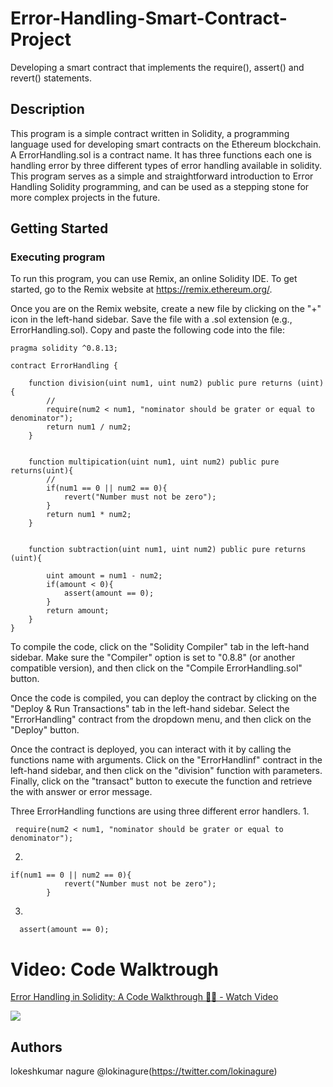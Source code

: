 # Error-Handling-Smart-Contract-Project
Developing a smart contract that implements the require(), assert() and revert() statements.


## Description
This program is a simple contract written in Solidity, a programming language used for developing smart contracts on the Ethereum blockchain. A ErrorHandling.sol is a contract name. It has three functions each one is handling error by three different types of error handling available in solidity.
This program serves as a simple and straightforward introduction to Error Handling Solidity programming, and can be used as a stepping stone for more complex projects in the future.

## Getting Started
### Executing program

To run this program, you can use Remix, an online Solidity IDE. To get started, go to the Remix website at https://remix.ethereum.org/.

Once you are on the Remix website, create a new file by clicking on the "+" icon in the left-hand sidebar. Save the file with a .sol extension (e.g., ErrorHandling.sol). Copy and paste the following code into the file:
```// SPDX-License-Identifier: MIT
pragma solidity ^0.8.13;

contract ErrorHandling {

    function division(uint num1, uint num2) public pure returns (uint){
        // 
        require(num2 < num1, "nominator should be grater or equal to denominator");
        return num1 / num2;
    }


    function multipication(uint num1, uint num2) public pure returns(uint){
        //   
        if(num1 == 0 || num2 == 0){
            revert("Number must not be zero");
        }
        return num1 * num2;
    }


    function subtraction(uint num1, uint num2) public pure returns (uint){

        uint amount = num1 - num2;
        if(amount < 0){
            assert(amount == 0);
        }
        return amount;
    }
}
```


To compile the code, click on the "Solidity Compiler" tab in the left-hand sidebar. Make sure the "Compiler" option is set to "0.8.8" (or another compatible version), and then click on the "Compile ErrorHandling.sol" button.

Once the code is compiled, you can deploy the contract by clicking on the "Deploy & Run Transactions" tab in the left-hand sidebar. Select the "ErrorHandling" contract from the dropdown menu, and then click on the "Deploy" button.

Once the contract is deployed, you can interact with it by calling the  functions name with arguments. 
Click on the "ErrorHandlinf" contract in the left-hand sidebar, and then click on the "division" function with parameters. Finally, click on the "transact" button to execute the function and retrieve the with answer or error message.

Three ErrorHandling functions are using three different error handlers.
1.
```
 require(num2 < num1, "nominator should be grater or equal to denominator");
```
2.
```
if(num1 == 0 || num2 == 0){
            revert("Number must not be zero");
        }
```
3.
```
  assert(amount == 0);
```

# Video: Code Walktrough

<div>
    <a href="https://www.loom.com/share/a08b1cafe5ad4d359def255dc5ef58c9">
      <p>Error Handling in Solidity: A Code Walkthrough 👨‍💻 - Watch Video</p>
    </a>
    <a href="https://www.loom.com/share/a08b1cafe5ad4d359def255dc5ef58c9">
      <img style="max-width:300px;" src="https://cdn.loom.com/sessions/thumbnails/a08b1cafe5ad4d359def255dc5ef58c9-with-play.gif">
    </a>
  </div>

## Authors

lokeshkumar nagure
@lokinagure(https://twitter.com/lokinagure)


